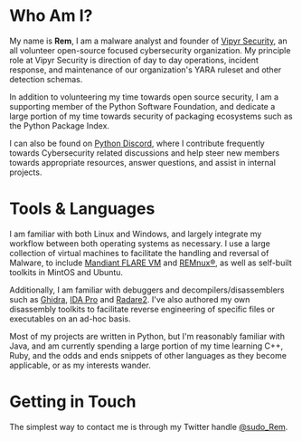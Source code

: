 # Who Am I? 

My name is **Rem**, I am a malware analyst and founder of [Vipyr Security](https://vipyrsec.com), an all
volunteer open-source focused cybersecurity organization. My principle role at Vipyr Security is direction
of day to day operations, incident response, and maintenance of our organization's YARA ruleset and other
detection schemas. 

In addition to volunteering my time towards open source security, I am a supporting member of the 
Python Software Foundation, and dedicate a large portion of my time towards security of packaging ecosystems
such as the Python Package Index. 

I can also be found on [Python Discord](https://pythondiscord.com), where I contribute frequently towards
Cybersecurity related discussions and help steer new members towards appropriate resources, answer questions, 
and assist in internal projects. 

# Tools & Languages

I am familiar with both Linux and Windows, and largely integrate my workflow between both operating systems
as necessary.  I use a large collection of virtual machines to facilitate the handling and reversal of Malware, 
to include [Mandiant FLARE VM](https://github.com/mandiant/flare-vm) and [REMnux®](https://remnux.org/), as well as
self-built toolkits in MintOS and Ubuntu. 

Additionally, I am familiar with debuggers and decompilers/disassemblers such as [Ghidra](https://ghidra-sre.org/), 
[IDA Pro](https://hex-rays.com/ida-pro/) and [Radare2](https://rada.re). I've also authored my own disassembly
toolkits to facilitate reverse engineering of specific files or executables on an ad-hoc basis. 

Most of my projects are written in Python, but I'm reasonably familiar with Java, and am currently spending a large
portion of my time learning C++, Ruby, and the odds and ends snippets of other languages as they become applicable, 
or as my interests wander.

# Getting in Touch

The simplest way to contact me is through my Twitter handle [@sudo_Rem](https://twitter.com/sudo_Rem).